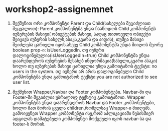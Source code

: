 # workshop2-assignemnet

1) შექმენით ორი კომპონენტი Parent და Child(სახელები შეგიძლიათ შეცვალოთ):
Parent კომპონენტმა უნდა ჩააწოდოს Child კომპონენტს იუზერების მასივი( ობიექტების მასივი, სადაც თითოეული ობიექტი შეიცავს იუზერის სახელს,ასაკს,გვარს და აიდის), თუმცა მასივი შეიძლება ცარიელი იყოს.ასევე Child კომპონენტმა უნდა მიიღოს მეორე boolean prop-ი: isUserLoggedIn.
თუ იუზერი დალოგინებულია(isUserLoggedIn=true) Child კომპონენტმა უნდა დაარენდეროს იუზერების შესახებ ინფორმაცია(სახელი,გვარი ასაკი)  ხოლო თუ იუზერების მასივი ცარიელია უნდა გამოიტანოს ტექსტი: no users in the system.
თუ იუზერი არ არის დალოგინებული Child კომპონენტმა უნდა გამოიტანოს ტექსტი:you are not authorized to see user list.

2) შექმენით Wrapper,Navbar და Footer კომპონენტები. Navbar-ში და Footer-ში შეგიძლია უბრალოდ ტექსტიც გამოიტანოთ. Wrapper კომპონენტმა უნდა დაარენდეროს Navbar და Footer კომპონენტები, ხოლო მათ შორის ყველა children,რომელსაც Wrapper-ი მიიღებს. გამოიყენეთ Wrapper კომპონენტი ისე,რომ აპლიკაციაში ნებისმიერ ადგილას დამატებული კომპონენტი მოქცეული იყოს navbar-სა და footer-ს შორის.


